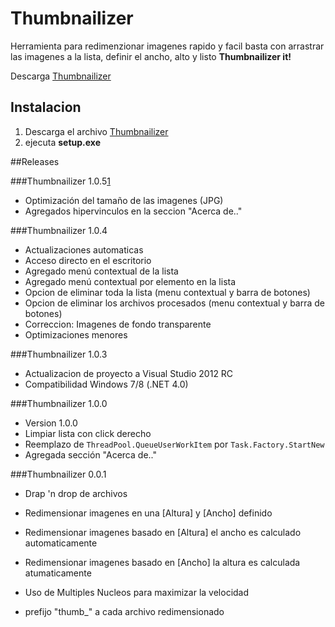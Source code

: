 Thumbnailizer
=============

Herramienta para redimenzionar imagenes rapido y facil basta con arrastrar las imagenes a la lista, definir el ancho, alto y listo **Thumbnailizer it!**

Descarga  [Thumbnailizer][1]

## Instalacion

1. Descarga el archivo [Thumbnailizer][1]
2. ejecuta **setup.exe**

##Releases

###Thumbnailizer 1.0.5[1]
- Optimización del tamaño de las imagenes (JPG)
- Agregados hipervinculos en la seccion "Acerca de.."

###Thumbnailizer 1.0.4
- Actualizaciones automaticas
- Acceso directo en el escritorio
- Agregado menú contextual de la lista
- Agregado menú contextual por elemento en la lista
- Opcion de eliminar toda la lista (menu contextual y barra de botones)
- Opcion de eliminar los archivos procesados (menu contextual y barra de botones)
- Correccion: Imagenes de fondo transparente
- Optimizaciones menores

###Thumbnailizer 1.0.3
- Actualizacion de proyecto a Visual Studio 2012 RC
- Compatibilidad Windows 7/8 (.NET 4.0)

###Thumbnailizer 1.0.0
- Version 1.0.0
- Limpiar lista con click derecho
- Reemplazo de `ThreadPool.QueueUserWorkItem` por `Task.Factory.StartNew`
- Agregada sección "Acerca de.."

###Thumbnailizer 0.0.1
- Drap 'n drop de archivos
- Redimensionar imagenes en una [Altura] y [Ancho] definido
- Redimensionar imagenes basado en [Altura] el ancho es calculado automaticamente
- Redimensionar imagenes basado en [Ancho] la altura es calculada atumaticamente
- Uso de Multiples Nucleos para maximizar la velocidad
- prefijo "thumb_" a cada archivo redimensionado

  [1]: https://github.com/rkmax/Thumbnailizer/blob/master/Thumbnailizer/publish/setup.exe